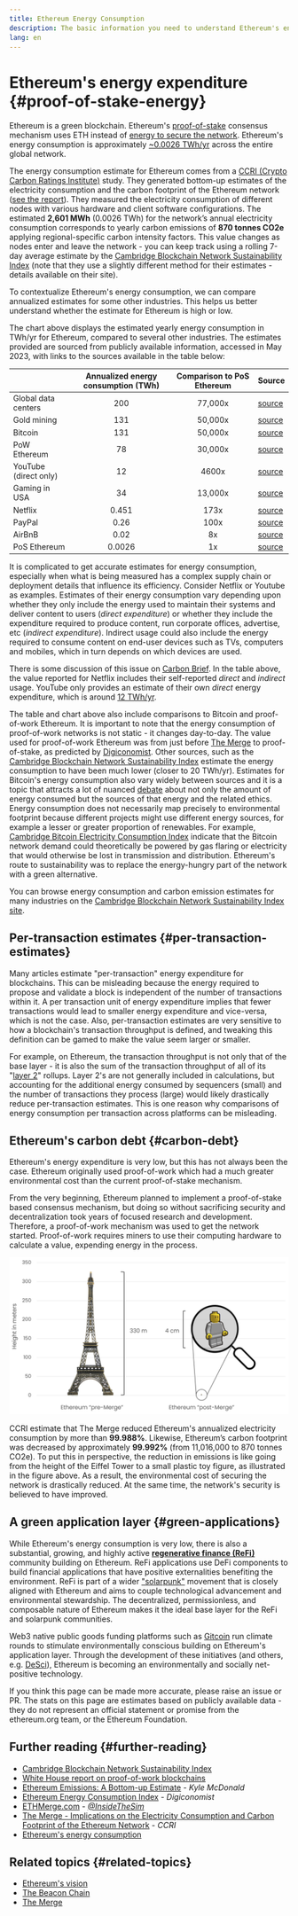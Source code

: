 ```yaml
---
title: Ethereum Energy Consumption
description: The basic information you need to understand Ethereum's energy consumption.
lang: en
---
```


# Ethereum's energy expenditure {#proof-of-stake-energy}

Ethereum is a green blockchain. Ethereum's [proof-of-stake](/developers/docs/consensus-mechanisms/pos) consensus mechanism uses ETH instead of [energy to secure the network](/developers/docs/consensus-mechanisms/pow). Ethereum's energy consumption is approximately [~0.0026 TWh/yr](https://carbon-ratings.com/eth-report-2022) across the entire global network.

The energy consumption estimate for Ethereum comes from a [CCRI (Crypto Carbon Ratings Institute)](https://carbon-ratings.com) study. They generated bottom-up estimates of the electricity consumption and the carbon footprint of the Ethereum network ([see the report](https://carbon-ratings.com/eth-report-2022)). They measured the electricity consumption of different nodes with various hardware and client software configurations. The estimated **2,601 MWh** (0.0026 TWh) for the network’s annual electricity consumption corresponds to yearly carbon emissions of **870 tonnes CO2e** applying regional-specific carbon intensity factors. This value changes as nodes enter and leave the network - you can keep track using a rolling 7-day average estimate by the [Cambridge Blockchain Network Sustainability Index](https://ccaf.io/cbnsi/ethereum) (note that they use a slightly different method for their estimates - details available on their site).

To contextualize Ethereum's energy consumption, we can compare annualized estimates for some other industries. This helps us better understand whether the estimate for Ethereum is high or low.

<EnergyConsumptionChart />

The chart above displays the estimated yearly energy consumption in TWh/yr for Ethereum, compared to several other industries. The estimates provided are sourced from publicly available information, accessed in May 2023, with links to the sources available in the table below:

|                       | Annualized energy consumption (TWh) | Comparison to PoS Ethereum | Source                                                                                                                                                                            |
| :-------------------- | :---------------------------------: | :------------------------: | --------------------------------------------------------------------------------------------------------------------------------------------------------------------------------- |
| Global data centers   |                 200                 |          77,000x           | [source](https://www.iea.org/commentaries/data-centres-and-energy-from-global-headlines-to-local-headaches)                                                                       |
| Gold mining           |                 131                 |          50,000x           | [source](https://ccaf.io/cbnsi/cbeci/comparisons)                                                                                                                                 |
| Bitcoin               |                 131                 |          50,000x           | [source](https://ccaf.io/cbnsi/cbeci/comparisons)                                                                                                                                 |
| PoW Ethereum          |                 78                  |          30,000x           | [source](https://digiconomist.net/ethereum-energy-consumption)                                                                                                                    |
| YouTube (direct only) |                 12                  |           4600x            | [source](https://www.gstatic.com/gumdrop/sustainability/google-2020-environmental-report.pdf)                                                                                     |
| Gaming in USA         |                 34                  |          13,000x           | [source](https://www.researchgate.net/publication/336909520_Toward_Greener_Gaming_Estimating_National_Energy_Use_and_Energy_Efficiency_Potential)                                 |
| Netflix               |                0.451                |            173x            | [source](https://assets.ctfassets.net/4cd45et68cgf/7B2bKCqkXDfHLadrjrNWD8/e44583e5b288bdf61e8bf3d7f8562884/2021_US_EN_Netflix_EnvironmentalSocialGovernanceReport-2021_Final.pdf) |
| PayPal                |                0.26                 |            100x            | [source](https://app.impaakt.com/analyses/paypal-consumed-264100-mwh-of-energy-in-2020-24-from-non-renewable-sources-27261)                                                       |
| AirBnB                |                0.02                 |             8x             | [source](<https://s26.q4cdn.com/656283129/files/doc_downloads/governance_doc_updated/Airbnb-ESG-Factsheet-(Final).pdf>)                                                           |
| PoS Ethereum          |               0.0026                |             1x             | [source](https://carbon-ratings.com/eth-report-2022)                                                                                                                              |

It is complicated to get accurate estimates for energy consumption, especially when what is being measured has a complex supply chain or deployment details that influence its efficiency. Consider Netflix or Youtube as examples. Estimates of their energy consumption vary depending upon whether they only include the energy used to maintain their systems and deliver content to users (_direct expenditure_) or whether they include the expenditure required to produce content, run corporate offices, advertise, etc (_indirect expenditure_). Indirect usage could also include the energy required to consume content on end-user devices such as TVs, computers and mobiles, which in turn depends on which devices are used.

There is some discussion of this issue on [Carbon Brief](https://www.carbonbrief.org/factcheck-what-is-the-carbon-footprint-of-streaming-video-on-netflix). In the table above, the value reported for Netflix includes their self-reported _direct_ and _indirect_ usage. YouTube only provides an estimate of their own _direct_ energy expenditure, which is around [12 TWh/yr](https://www.gstatic.com/gumdrop/sustainability/google-2020-environmental-report.pdf).

The table and chart above also include comparisons to Bitcoin and proof-of-work Ethereum. It is important to note that the energy consumption of proof-of-work networks is not static - it changes day-to-day. The value used for proof-of-work Ethereum was from just before [The Merge](/roadmap/merge/) to proof-of-stake, as predicted by [Digiconomist](https://digiconomist.net/ethereum-energy-consumption). Other sources, such as the [Cambridge Blockchain Network Sustainability Index](https://ccaf.io/cbnsi/ethereum/1) estimate the energy consumption to have been much lower (closer to 20 TWh/yr). Estimates for Bitcoin's energy consumption also vary widely between sources and it is a topic that attracts a lot of nuanced [debate](https://www.coindesk.com/business/2020/05/19/the-last-word-on-bitcoins-energy-consumption/) about not only the amount of energy consumed but the sources of that energy and the related ethics. Energy consumption does not necessarily map precisely to environmental footprint because different projects might use different energy sources, for example a lesser or greater proportion of renewables. For example, [Cambridge Bitcoin Electricity Consumption Index](https://ccaf.io/cbnsi/cbeci/comparisons) indicate that the Bitcoin network demand could theoretically be powered by gas flaring or electricity that would otherwise be lost in transmission and distribution. Ethereum's route to sustainability was to replace the energy-hungry part of the network with a green alternative.

You can browse energy consumption and carbon emission estimates for many industries on the [Cambridge Blockchain Network Sustainability Index site](https://ccaf.io/cbnsi/ethereum).

## Per-transaction estimates {#per-transaction-estimates}

Many articles estimate "per-transaction" energy expenditure for blockchains. This can be misleading because the energy required to propose and validate a block is independent of the number of transactions within it. A per transaction unit of energy expenditure implies that fewer transactions would lead to smaller energy expenditure and vice-versa, which is not the case. Also, per-transaction estimates are very sensitive to how a blockchain's transaction throughput is defined, and tweaking this definition can be gamed to make the value seem larger or smaller.

For example, on Ethereum, the transaction throughput is not only that of the base layer - it is also the sum of the transaction throughput of all of its "[layer 2](/layer-2/)" rollups. Layer 2's are not generally included in calculations, but accounting for the additional energy consumed by sequencers (small) and the number of transactions they process (large) would likely drastically reduce per-transaction estimates. This is one reason why comparisons of energy consumption per transaction across platforms can be misleading.

## Ethereum's carbon debt {#carbon-debt}

Ethereum's energy expenditure is very low, but this has not always been the case. Ethereum originally used proof-of-work which had a much greater environmental cost than the current proof-of-stake mechanism.

From the very beginning, Ethereum planned to implement a proof-of-stake based consensus mechanism, but doing so without sacrificing security and decentralization took years of focused research and development. Therefore, a proof-of-work mechanism was used to get the network started. Proof-of-work requires miners to use their computing hardware to calculate a value, expending energy in the process.

![Comparing Ethereum's energy consumption pre- and post-Merge, using the Eiffel Tower (330 meters tall) on the left to symbolize the high energy consumption before The Merge, and a small 4 cm tall Lego figure on the right to represent the dramatic reduction in energy usage after The Merge](energy_consumption_pre_post_merge.png)

CCRI estimate that The Merge reduced Ethereum's annualized electricity consumption by more than **99.988%**. Likewise, Ethereum’s carbon footprint was decreased by approximately **99.992%** (from 11,016,000 to 870 tonnes CO2e). To put this in perspective, the reduction in emissions is like going from the height of the Eiffel Tower to a small plastic toy figure, as illustrated in the figure above. As a result, the environmental cost of securing the network is drastically reduced. At the same time, the network's security is believed to have improved.

## A green application layer {#green-applications}

While Ethereum's energy consumption is very low, there is also a substantial, growing, and highly active [**regenerative finance (ReFi)**](/refi/) community building on Ethereum. ReFi applications use DeFi components to build financial applications that have positive externalities benefiting the environment. ReFi is part of a wider ["solarpunk"](https://en.wikipedia.org/wiki/Solarpunk) movement that is closely aligned with Ethereum and aims to couple technological advancement and environmental stewardship. The decentralized, permissionless, and composable nature of Ethereum makes it the ideal base layer for the ReFi and solarpunk communities.

Web3 native public goods funding platforms such as [Gitcoin](https://gitcoin.co) run climate rounds to stimulate environmentally conscious building on Ethereum's application layer. Through the development of these initiatives (and others, e.g. [DeSci](/desci/)), Ethereum is becoming an environmentally and socially net-positive technology.

<InfoBanner emoji=":evergreen_tree:">
  If you think this page can be made more accurate, please raise an issue or PR. The stats on this page are estimates based on publicly available data - they do not represent an official statement or promise from the ethereum.org team, or the Ethereum Foundation.
</InfoBanner>

## Further reading {#further-reading}

- [Cambridge Blockchain Network Sustainability Index](https://ccaf.io/cbnsi/ethereum)
- [White House report on proof-of-work blockchains](https://www.whitehouse.gov/wp-content/uploads/2022/09/09-2022-Crypto-Assets-and-Climate-Report.pdf)
- [Ethereum Emissions: A Bottom-up Estimate](https://kylemcdonald.github.io/ethereum-emissions/) - _Kyle McDonald_
- [Ethereum Energy Consumption Index](https://digiconomist.net/ethereum-energy-consumption/) - _Digiconomist_
- [ETHMerge.com](https://ethmerge.com/) - _[@InsideTheSim](https://twitter.com/InsideTheSim)_
- [The Merge - Implications on the Electricity Consumption and Carbon Footprint of the Ethereum Network](https://carbon-ratings.com/eth-report-2022) - _CCRI_
- [Ethereum's energy consumption](https://mirror.xyz/jmcook.eth/ODpCLtO4Kq7SCVFbU4He8o8kXs418ZZDTj0lpYlZkR8)

## Related topics {#related-topics}

- [Ethereum's vision](/roadmap/vision/)
- [The Beacon Chain](/roadmap/beacon-chain)
- [The Merge](/roadmap/merge/)
